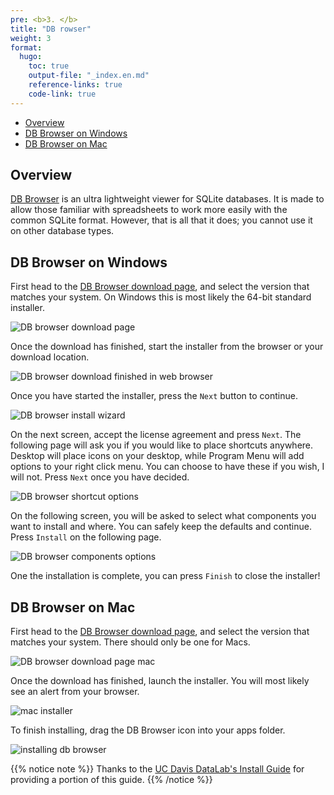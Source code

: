 ```yaml
---
pre: <b>3. </b>
title: "DB rowser"
weight: 3
format:
  hugo:
    toc: true
    output-file: "_index.en.md"
    reference-links: true
    code-link: true
---
```




-   [Overview][]
-   [DB Browser on Windows][]
-   [DB Browser on Mac][]

## Overview

[DB Browser][] is an ultra lightweight viewer for SQLite databases. It is made to allow those familiar with spreadsheets to work more easily with the common SQLite format. However, that is all that it does; you cannot use it on other database types.

## DB Browser on Windows

First head to the [DB Browser download page][], and select the version that matches your system. On Windows this is most likely the 64-bit standard installer.

![][1]

Once the download has finished, start the installer from the browser or your download location.

![][2]

Once you have started the installer, press the `Next` button to continue.

![][3]

On the next screen, accept the license agreement and press `Next`. The following page will ask you if you would like to place shortcuts anywhere. Desktop will place icons on your desktop, while Program Menu will add options to your right click menu. You can choose to have these if you wish, I will not. Press `Next` once you have decided.

![][4]

On the following screen, you will be asked to select what components you want to install and where. You can safely keep the defaults and continue. Press `Install` on the following page.

![][5]

One the installation is complete, you can press `Finish` to close the installer!

## DB Browser on Mac

First head to the [DB Browser download page][], and select the version that matches your system. There should only be one for Macs.

![][6]

Once the download has finished, launch the installer. You will most likely see an alert from your browser.

![][7]

To finish installing, drag the DB Browser icon into your apps folder.

![][8]

{{% notice note %}}
Thanks to the <a href="https://datalab.ucdavis.edu/install-guide/">UC Davis DataLab's Install Guide</a> for providing a portion of this guide.
{{% /notice %}}

  [Overview]: #overview
  [DB Browser on Windows]: #db-browser-on-windows
  [DB Browser on Mac]: #db-browser-on-mac
  [DB Browser]: https://sqlitebrowser.org/
  [DB Browser download page]: https://sqlitebrowser.org/dl/
  [1]: img/win_dbb_1.jpg "DB browser download page"
  [2]: img/win_dbb_2.jpg "DB browser download finished in web browser"
  [3]: img/win_dbb_3.jpg "DB browser install wizard"
  [4]: img/win_dbb_4.jpg "DB browser shortcut options"
  [5]: img/win_dbb_5.jpg "DB browser components options"
  [6]: img/mac_1.jpg "DB browser download page mac"
  [7]: img/mac_2.png "mac installer"
  [8]: img/mac_3.png "installing db browser"
